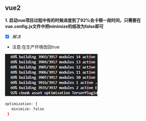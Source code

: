 ## vue2
**1. 启动vue项目过程中有的时候进度到了92%会卡顿一段时间，只需要在vue.config.js文件中把minimize的纸改为false即可**
- [x] *解决*
- 注意:在生产环境改回true
<img src='./assets/1.jpg' />

```bash
optimization: {
   minimize: false
 }
```
